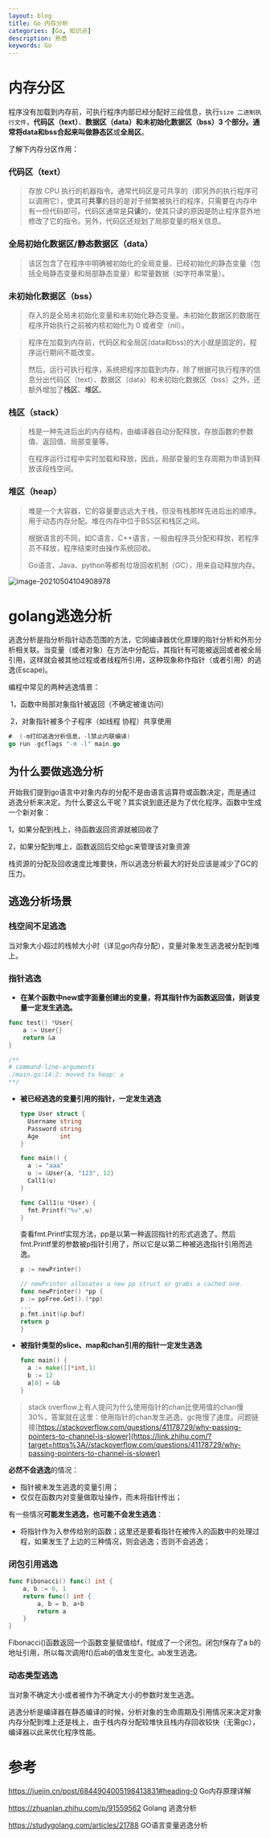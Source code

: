 ```yaml
---
layout: blog
title: Go 内存分析
categories: [Go, 知识点]
description: 熟悉
keywords: Go
---
```


# 内存分区

程序没有加载到内存前，可执行程序内部已经分配好三段信息，执行```size 二进制执行文件```，**代码区（text）**、**数据区（data）**和**未初始化数据区（bss）**3 个部分。通常将data和bss合起来叫做**静态区**或**全局区**。

了解下内存分区作用：

### 代码区（text）

> 存放 CPU 执行的机器指令。通常代码区是可共享的（即另外的执行程序可以调用它），使其可**共享**的目的是对于频繁被执行的程序，只需要在内存中有一份代码即可。代码区通常是**只读**的，使其只读的原因是防止程序意外地修改了它的指令。另外，代码区还规划了局部变量的相关信息。

###  全局初始化数据区/静态数据区（data）

> 该区包含了在程序中明确被初始化的全局变量、已经初始化的静态变量（包括全局静态变量和局部静态变量）和常量数据（如字符串常量）。

### 未初始化数据区（bss）

> 存入的是全局未初始化变量和未初始化静态变量。未初始化数据区的数据在程序开始执行之前被内核初始化为 0 或者空（nil）。

> 程序在加载到内存前，代码区和全局区(data和bss)的大小就是固定的，程序运行期间不能改变。
>
> 然后，运行可执行程序，系统把程序加载到内存，除了根据可执行程序的信息分出代码区（text）、数据区（data）和未初始化数据区（bss）之外，还额外增加了**栈区**、**堆区**。

### 栈区（stack）

> 栈是一种先进后出的内存结构，由编译器自动分配释放，存放函数的参数值、返回值、局部变量等。
>
> 在程序运行过程中实时加载和释放，因此，局部变量的生存周期为申请到释放该段栈空间。

### 堆区（heap）

> 堆是一个大容器，它的容量要远远大于栈，但没有栈那样先进后出的顺序。用于动态内存分配。堆在内存中位于BSS区和栈区之间。
>
> 根据语言的不同，如C语言、C++语言，一般由程序员分配和释放，若程序员不释放，程序结束时由操作系统回收。
>
> Go语言、Java、python等都有垃圾回收机制（GC），用来自动释放内存。

![image-20210504104908978](/Users/zhaoyu/Library/Application%20Support/typora-user-images/image-20210504104908978.png)



# golang逃逸分析

逃逸分析是指分析指针动态范围的方法，它同编译器优化原理的指针分析和外形分析相关联。当变量（或者对象）在方法中分配后，其指针有可能被返回或者被全局引用，这样就会被其他过程或者线程所引用，这种现象称作指针（或者引用）的逃逸(Escape)。

编程中常见的两种逃逸情景：

​    1，函数中局部对象指针被返回（不确定被谁访问）

​     2，对象指针被多个子程序（如线程 协程）共享使用

```go
#  (-m打印逃逸分析信息，-l禁止内联编译)
go run -gcflags "-m -l" main.go
```

## 为什么要做逃逸分析

​    开始我们提到go语言中对象内存的分配不是由语言运算符或函数决定，而是通过逃逸分析来决定。为什么要这么干呢？其实说到底还是为了优化程序。函数中生成一个新对象：

1，如果分配到栈上，待函数返回资源就被回收了

2，如果分配到堆上，函数返回后交给gc来管理该对象资源

栈资源的分配及回收速度比堆要快，所以逃逸分析最大的好处应该是减少了GC的压力。

## 逃逸分析场景

### 栈空间不足逃逸

当对象大小超过的栈帧大小时（详见go内存分配），变量对象发生逃逸被分配到堆上。

### 指针逃逸

- **在某个函数中new或字面量创建出的变量，将其指针作为函数返回值，则该变量一定发生逃逸。**

```go
func test() *User{
    a := User{}
    return &a
}

/**
# command-line-arguments
./main.go:14:2: moved to heap: a
**/
```

- **被已经逃逸的变量引用的指针，一定发生逃逸**

  ```go
  type User struct {
  	Username string
  	Password string
  	Age      int
  }
  
  func main() {
  	a := "aaa"
  	u := &User{a, "123", 12}
  	Call1(u)
  }
  
  func Call1(u *User) {
  	fmt.Printf("%v",u)
  }
  ```

  查看fmt.Printf实现方法，pp是以第一种返回指针的形式逃逸了。然后fmt.Printf里的参数被p指针引用了，所以它是以第二种被逃逸指针引用而逃逸。

  

  ```go
  p := newPrinter()
  
  // newPrinter allocates a new pp struct or grabs a cached one.
  func newPrinter() *pp {
  p := ppFree.Get().(*pp)
  ...
  p.fmt.init(&p.buf)
  return p
  }
  ```

- **被指针类型的slice、map和chan引用的指针一定发生逃逸**

  ```go
  func main() {
  	a := make([]*int,1)
  	b := 12
  	a[0] = &b
  }
  ```

> stack overflow上有人提问为什么使用指针的chan比使用值的chan慢30%，答案就在这里：使用指针的chan发生逃逸，gc拖慢了速度。问题链接[https://stackoverflow.com/questions/41178729/why-passing-pointers-to-channel-is-slower](https://link.zhihu.com/?target=https%3A//stackoverflow.com/questions/41178729/why-passing-pointers-to-channel-is-slower)

**必然不会逃逸**的情况：

- 指针被未发生逃逸的变量引用；
- 仅仅在函数内对变量做取址操作，而未将指针传出；

有一些情况**可能发生逃逸，也可能不会发生逃逸**：

- 将指针作为入参传给别的函数；这里还是要看指针在被传入的函数中的处理过程，如果发生了上边的三种情况，则会逃逸；否则不会逃逸；

### 闭包引用逃逸

```go
func Fibonacci() func() int {
	a, b := 0, 1
	return func() int {
		a, b = b, a+b
		return a
	}
}
```

Fibonacci()函数返回一个函数变量赋值给f，f就成了一个闭包。闭包f保存了a b的地址引用，所以每次调用f()后ab的值发生变化。ab发生逃逸。

### 动态类型逃逸

当对象不确定大小或者被作为不确定大小的参数时发生逃逸。



逃逸分析是编译器在静态编译的时候，分析对象的生命周期及引用情况来决定对象内存分配到堆上还是栈上，由于栈内存分配较堆快且栈内存回收较快（无需gc），编译器以此来优化程序性能。

# 参考

https://juejin.cn/post/6844904005198413831#heading-0 Go内存原理详解

https://zhuanlan.zhihu.com/p/91559562 Golang 逃逸分析

https://studygolang.com/articles/21788 GO语言变量逃逸分析

